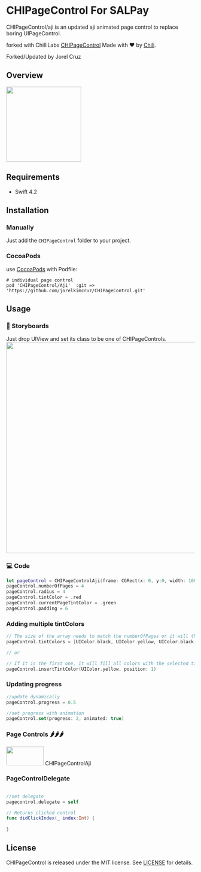 # CHIPageControl For SALPay

CHIPageControl/aji is an updated aji animated page control to replace boring UIPageControl.

forked with ChilliLabs [CHIPageControl](https://github.com/ChiliLabs/CHIPageControl.git)
Made with ❤️ by [Chili](http://chi.lv).

Forked/Updated by Jorel Cruz

## Overview

<img src="Images/Aji.gif" width="200" height="200">

## Requirements
* Swift 4.2

## Installation

### Manually

Just add the `CHIPageControl` folder to your project.

### CocoaPods

use [CocoaPods](https://cocoapods.org) with Podfile:
```
# individual page control
pod 'CHIPageControl/Aji'  :git => 'https://github.com/jorelkimcruz/CHIPageControl.git'
```

## Usage
### 🎨 Storyboards
Just drop UIView and set its class to be one of CHIPageControls.
<img src="Images/ibdesignable.gif" width="800" height="564">
### 💻 Code
``` swift
let pageControl = CHIPageControlAji(frame: CGRect(x: 0, y:0, width: 100, height: 20))
pageControl.numberOfPages = 4
pageControl.radius = 4
pageControl.tintColor = .red
pageControl.currentPageTintColor = .green
pageControl.padding = 6
```

### Adding multiple tintColors
``` swift
// The size of the array needs to match the numberOfPages or it will throw an fatal error
pageControl.tintColors = [UIColor.black, UIColor.yellow, UIColor.black, UIColor.black]

// or

// If it is the first one, it will fill all colors with the selected tintColor and then replace the colors with the desired one
pageControl.insertTintColor(UIColor.yellow, position: 1)
```

### Updating progress
``` swift
//update dynamically
pageControl.progress = 0.5

//set progress with animation
pageControl.set(progress: 2, animated: true)
```
### Page Controls 🌶️🌶️🌶️

<img src="Images/Aji.gif" width="100" height="50"> CHIPageControlAji

### PageControlDelegate
``` swift 

//set delegate
pagecontrol.delegate = self

// Returns clicked control
func didClickIndex(_ index:Int) {
    
}
```

## License
CHIPageControl is released under the MIT license. See [LICENSE](./LICENSE) for details.
